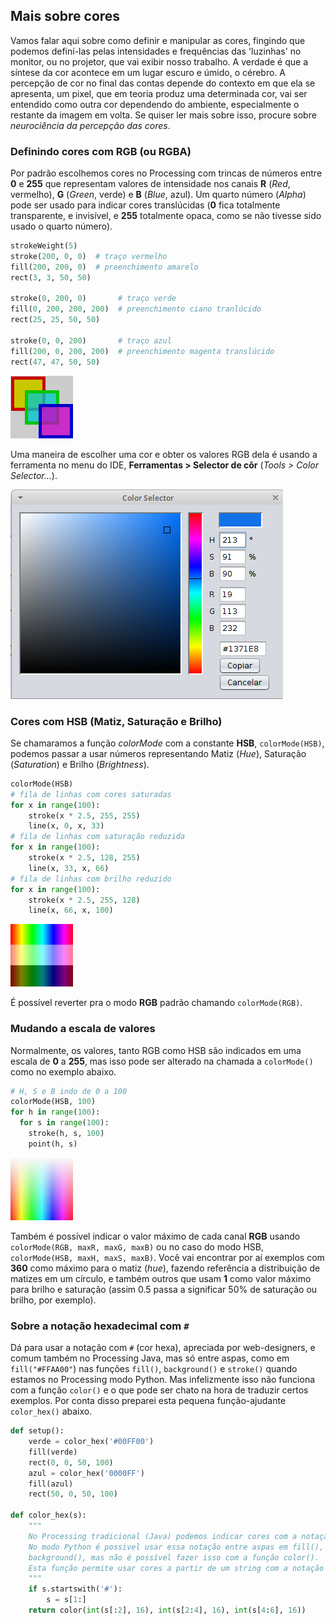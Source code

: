 ## Mais sobre cores

Vamos falar aqui sobre como definir e manipular as cores, fingindo que podemos definí-las pelas intensidades e frequências das 'luzinhas' no monitor, ou no projetor, que vai exibir nosso trabalho. A verdade é que a síntese da cor acontece em um lugar escuro e úmido, o cérebro. A percepção de cor no final das contas depende do contexto em que ela se apresenta, um pixel, que em teoria produz uma determinada cor, vai ser entendido como outra cor dependendo do ambiente, especialmente o restante da imagem em volta. Se quiser ler mais sobre isso, procure sobre *neurociência da percepção das cores*.

### Definindo cores com RGB (ou RGBA)

Por padrão escolhemos cores no Processing com trincas de números entre **0** e **255** que representam valores de intensidade nos canais **R** (*Red*, vermelho), **G** (*Green*, verde) e **B** (*Blue*, azul). Um quarto número (*Alpha*) pode ser usado para indicar cores translúcidas (**0** fica totalmente transparente, e invisível, e **255** totalmente opaca, como se não tivesse sido usado o quarto número).

```python
strokeWeight(5)
stroke(200, 0, 0)  # traço vermelho
fill(200, 200, 0)  # preenchimento amarelo
rect(3, 3, 50, 50)

stroke(0, 200, 0)       # traço verde
fill(0, 200, 200, 200)  # preenchimento ciano tranlúcido
rect(25, 25, 50, 50)

stroke(0, 0, 200)       # traço azul
fill(200, 0, 200, 200)  # preenchimento magenta translúcido
rect(47, 47, 50, 50)
```
![RGB](assets/RGB.png)

Uma maneira de escolher uma cor e obter os valores RGB dela é usando a ferramenta no menu do IDE, **Ferramentas > Selector de côr** (*Tools > Color Selector...*).

![](assets/color_selector.png)

### Cores com HSB (Matiz, Saturação e Brilho)

Se chamaramos a função *colorMode* com a constante **HSB**, `colorMode(HSB)`, podemos passar a usar números representando Matiz (*Hue*), Saturação (*Saturation*) e Brilho (*Brightness*). 

```python
colorMode(HSB)
# fila de linhas com cores saturadas
for x in range(100):
    stroke(x * 2.5, 255, 255)
    line(x, 0, x, 33)
# fila de linhas com saturação reduzida
for x in range(100):
    stroke(x * 2.5, 128, 255)
    line(x, 33, x, 66)
# fila de linhas com brilho reduzido
for x in range(100):
    stroke(x * 2.5, 255, 128)
    line(x, 66, x, 100)
```

![HSB](assets/HSB.png)

É possível reverter pra o modo **RGB** padrão chamando `colorMode(RGB)`.

### Mudando a escala de valores

Normalmente, os valores, tanto RGB como HSB são indicados em uma escala de **0** a **255**, mas isso pode ser alterado na chamada a `colorMode()` como no exemplo abaixo.

```python
# H, S e B indo de 0 a 100
colorMode(HSB, 100)
for h in range(100):
  for s in range(100):
    stroke(h, s, 100)
    point(h, s)
```

![HSB](assets/HSB100.png)

Também é possível indicar o valor máximo de cada canal **RGB** usando `colorMode(RGB, maxR, maxG, maxB)` ou no caso do modo HSB, `colorMode(HSB, maxH, maxS, maxB)`. Você vai encontrar por aí exemplos com **360** como máximo para o matiz (*hue*), fazendo referência a distribuição de matizes em um círculo, e também outros que usam  **1** como valor máximo para brilho e saturação (assim 0.5 passa a significar 50% de saturação ou brilho, por exemplo). 

### Sobre a notação hexadecimal com `#`

Dá para usar a notação com `#` (cor hexa), apreciada por web-designers, e comum também no Processing Java, mas só entre aspas, como em `fill("#FFAA00"`) nas funções `fill()`,  `background()` e `stroke()` quando estamos no Processing modo Python. Mas infelizmente isso não funciona com a função `color()` e o que pode ser chato na hora de traduzir certos exemplos. Por conta disso preparei esta pequena função-ajudante `color_hex()` abaixo.

```python
def setup():
    verde = color_hex('#00FF00')
    fill(verde)
    rect(0, 0, 50, 100)
    azul = color_hex('0000FF')
    fill(azul)
    rect(50, 0, 50, 100)
    
def color_hex(s):
    """
    No Processing tradicional (Java) podemos indicar cores com a notação hexadecimal  #AABBCC
    No modo Python é possivel usar essa notação entre aspas em fill(), stroke() e
    background(), mas não é possível fazer isso com a função color().
    Esta função permite usar cores a partir de um string com a notação hexa no modo Python
    """
    if s.startswith('#'):
        s = s[1:]
    return color(int(s[:2], 16), int(s[2:4], 16), int(s[4:6], 16))
```


